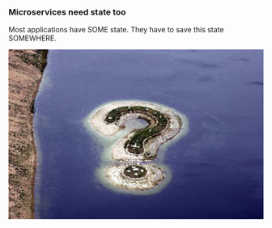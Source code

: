 ### Microservices need state too

Most applications have SOME state.  They have to save this state SOMEWHERE.

![Question Island](images/questionisland.jpg "Question Island")